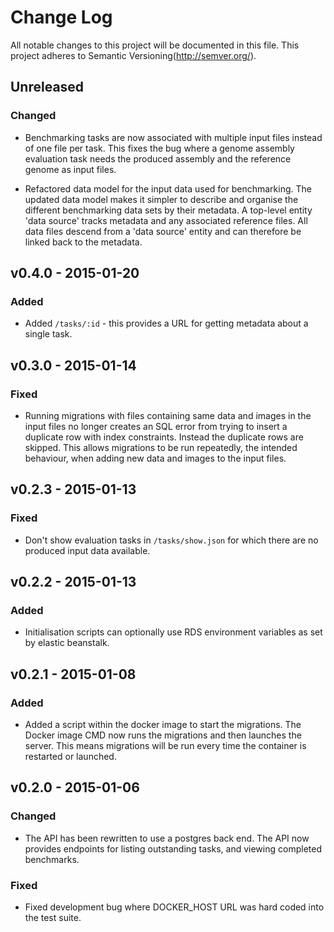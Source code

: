 # Change Log

All notable changes to this project will be documented in this file. This
project adheres to Semantic Versioning(http://semver.org/).

## Unreleased

### Changed

  * Benchmarking tasks are now associated with multiple input files instead of
    one file per task. This fixes the bug where a genome assembly evaluation
    task needs the produced assembly and the reference genome as input files.

  * Refactored data model for the input data used for benchmarking. The updated
    data model makes it simpler to describe and organise the different
    benchmarking data sets by their metadata. A top-level entity 'data source'
    tracks metadata and any associated reference files. All data files descend
    from a 'data source' entity and can therefore be linked back to the
    metadata.

## v0.4.0 - 2015-01-20

### Added

  * Added `/tasks/:id` - this provides a URL for getting metadata about a
    single task.

## v0.3.0 - 2015-01-14

### Fixed

  * Running migrations with files containing same data and images in the input
    files no longer creates an SQL error from trying to insert a duplicate row
    with index constraints. Instead the duplicate rows are skipped. This allows
    migrations to be run repeatedly, the intended behaviour, when adding new
    data and images to the input files.

## v0.2.3 - 2015-01-13

### Fixed

  * Don't show evaluation tasks in `/tasks/show.json` for which there are no
    produced input data available.

## v0.2.2 - 2015-01-13

### Added

  * Initialisation scripts can optionally use RDS environment variables as set
    by elastic beanstalk.

## v0.2.1 - 2015-01-08

### Added

  * Added a script within the docker image to start the migrations. The Docker
    image CMD now runs the migrations and then launches the server. This means
    migrations will be run every time the container is restarted or launched.

## v0.2.0 - 2015-01-06

### Changed

  * The API has been rewritten to use a postgres back end. The API now provides
    endpoints for listing outstanding tasks, and viewing completed benchmarks.

### Fixed

  * Fixed development bug where DOCKER_HOST URL was hard coded into the test
    suite.
